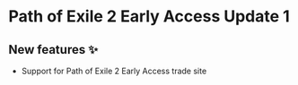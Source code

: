 # Path of Exile 2 Early Access Update 1

## New features ✨

- Support for Path of Exile 2 Early Access trade site